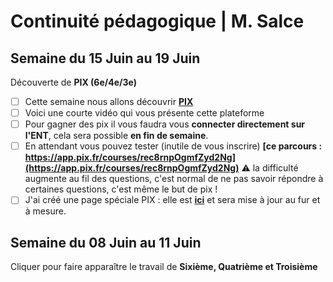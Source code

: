 # Continuité pédagogique | M. Salce
## Semaine du 15 Juin au 19 Juin

Découverte de **PIX (6e/4e/3e)**
- [ ] Cette semaine nous allons découvrir **[PIX](https://pix.fr)**
- [ ] Voici une courte vidéo qui vous présente cette plateforme
- [ ] Pour gagner des pix il vous faudra vous **connecter directement sur l'ENT**, cela sera possible **en fin de semaine**.
- [ ] En attendant vous pouvez tester (inutile de vous inscrire) **[ce parcours : https://app.pix.fr/courses/rec8rnpOgmfZyd2Ng](https://app.pix.fr/courses/rec8rnpOgmfZyd2Ng)** :warning: la difficulté augmente au fil des questions, c'est normal de ne pas savoir répondre à certaines questions, c'est même le but de pix !
- [ ] J'ai créé une page spéciale PIX : elle est **[ici](https://codi-versailles.beta.education.fr/s/0Lnq4HqLb)** et sera mise à jour au fur et à mesure.

## Semaine du 08 Juin au 11 Juin

Cliquer pour faire apparaître le travail de **Sixième, Quatrième et Troisième**
